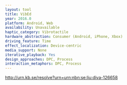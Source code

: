 ```yaml
---
layout: tool
title: VibEd
year: 2016.0
platform: Android, Web
availability: Unavailable
haptic_category: Vibrotactile
hardware_abstraction: Consumer (Android, iPhone, Xbox)
driving_feature: Time
effect_localization: Device-centric
media_support: None
iterative_playback: Yes
design_approaches: DPC, Process
interaction_metaphors: DPC, Process
---
```

http://urn.kb.se/resolve?urn=urn:nbn:se:liu:diva-126658